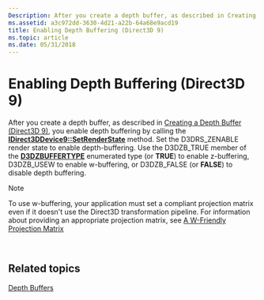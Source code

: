 ```yaml
---
Description: After you create a depth buffer, as described in Creating a Depth Buffer (Direct3D 9), you enable depth buffering by calling the IDirect3DDevice9::SetRenderState method.
ms.assetid: a3c972dd-3630-4d21-a22b-64a68e9acd19
title: Enabling Depth Buffering (Direct3D 9)
ms.topic: article
ms.date: 05/31/2018
---
```


# Enabling Depth Buffering (Direct3D 9)

After you create a depth buffer, as described in [Creating a Depth Buffer (Direct3D 9)](creating-a-depth-buffer.md), you enable depth buffering by calling the [**IDirect3DDevice9::SetRenderState**](/windows/desktop/api) method. Set the D3DRS\_ZENABLE render state to enable depth-buffering. Use the D3DZB\_TRUE member of the [**D3DZBUFFERTYPE**](https://msdn.microsoft.com/en-us/library/Bb205568(v=VS.85).aspx) enumerated type (or **TRUE**) to enable z-buffering, D3DZB\_USEW to enable w-buffering, or D3DZB\_FALSE (or **FALSE**) to disable depth buffering.

> [!Note]  
> To use w-buffering, your application must set a compliant projection matrix even if it doesn't use the Direct3D transformation pipeline. For information about providing an appropriate projection matrix, see [A W-Friendly Projection Matrix](projection-transform.md)

 

## Related topics

<dl> <dt>

[Depth Buffers](depth-buffers.md)
</dt> </dl>

 

 



